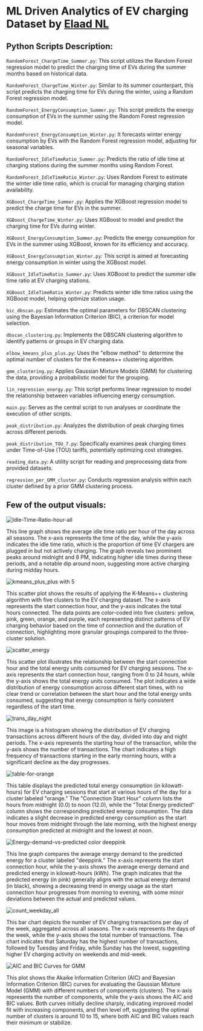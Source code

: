 # ML Driven Analytics of EV charging Dataset by [Elaad NL](https://elaad.nl/en/)

## Python Scripts Description:

`RandomForest_ChargeTime_Summer.py`: This script utilizes the Random Forest regression model to predict the charging time of EVs during the summer months based on historical data.

`RandomForest_ChargeTime_Winter.py`: Similar to its summer counterpart, this script predicts the charging time for EVs during the winter, using a Random Forest regression model.

`RandomForest_EnergyConsumption_Summer.py`: This script predicts the energy consumption of EVs in the summer using the Random Forest regression model.

`RandomForest_EnergyConsumption_Winter.py`: It forecasts winter energy consumption by EVs with the Random Forest regression model, adjusting for seasonal variables.

`RandomForest_IdleTimeRatio_Summer.py`: Predicts the ratio of idle time at charging stations during the summer months using Random Forest.

`RandomForest_IdleTimeRatio_Winter.py`: Uses Random Forest to estimate the winter idle time ratio, which is crucial for managing charging station availability.

`XGBoost_ChargeTime_Summer.py`: Applies the XGBoost regression model to predict the charge time for EVs in the summer.

`XGBoost_ChargeTime_Winter.py`: Uses XGBoost to model and predict the charging time for EVs during winter.

`XGBoost_EnergyConsumption_Summer.py`: Predicts the energy consumption for EVs in the summer using XGBoost, known for its efficiency and accuracy.

`XGBoost_EnergyConsumption_Winter.py`: This script is aimed at forecasting energy consumption in winter using the XGBoost model.

`XGBoost_IdleTimeRatio_Summer.py`: Uses XGBoost to predict the summer idle time ratio at EV charging stations.

`XGBoost_IdleTimeRatio_Winter.py`: Predicts winter idle time ratios using the XGBoost model, helping optimize station usage.

`bic_dbscan.py`: Estimates the optimal parameters for DBSCAN clustering using the Bayesian Information Criterion (BIC), a criterion for model selection.

`dbscan_clustering.py`: Implements the DBSCAN clustering algorithm to identify patterns or groups in EV charging data.

`elbow_kmeans_plus_plus.py`: Uses the "elbow method" to determine the optimal number of clusters for the K-means++ clustering algorithm.

`gmm_clustering.py`: Applies Gaussian Mixture Models (GMM) for clustering the data, providing a probabilistic model for the grouping.

`lin_regression_energy.py`: This script performs linear regression to model the relationship between variables influencing energy consumption.

`main.py`: Serves as the central script to run analyses or coordinate the execution of other scripts.

`peak_distribution.py`: Analyzes the distribution of peak charging times across different periods.

`peak_distribution_TOU_7.py`: Specifically examines peak charging times under Time-of-Use (TOU) tariffs, potentially optimizing cost strategies.

`reading_data.py`: A utility script for reading and preprocessing data from provided datasets.

`regression_per_GMM_cluster.py`: Conducts regression analysis within each cluster defined by a prior GMM clustering process.

## Few of the output visuals:

![Idle-Time-Ratio-hour-all](https://github.com/shivamjaisingh/ML-Driven-EV-Charge-Analytics/assets/20377780/308e6168-7d7f-4067-a148-08870e72680d)

This line graph shows the average idle time ratio per hour of the day across all seasons. The x-axis represents the time of the day, while the y-axis indicates the idle time ratio, which is the proportion of time EV chargers are plugged in but not actively charging. The graph reveals two prominent peaks around midnight and 8 PM, indicating higher idle times during these periods, and a notable dip around noon, suggesting more active charging during midday hours.

![kmeans_plus_plus with 5](https://github.com/shivamjaisingh/ML-Driven-EV-Charge-Analytics/assets/20377780/42c75177-64ea-41c7-b42f-d4f135bfd192)

This scatter plot shows the results of applying the K-Means++ clustering algorithm with five clusters to the EV charging dataset. The x-axis represents the start connection hour, and the y-axis indicates the total hours connected. The data points are color-coded into five clusters: yellow, pink, green, orange, and purple, each representing distinct patterns of EV charging behavior based on the time of connection and the duration of connection, highlighting more granular groupings compared to the three-cluster solution.

![scatter_energy](https://github.com/shivamjaisingh/ML-Driven-EV-Charge-Analytics/assets/20377780/93db248b-6710-4649-8cf8-685e43921709)

This scatter plot illustrates the relationship between the start connection hour and the total energy units consumed for EV charging sessions. The x-axis represents the start connection hour, ranging from 0 to 24 hours, while the y-axis shows the total energy units consumed. The plot indicates a wide distribution of energy consumption across different start times, with no clear trend or correlation between the start hour and the total energy units consumed, suggesting that energy consumption is fairly consistent regardless of the start time.

![trans_day_night](https://github.com/shivamjaisingh/ML-Driven-EV-Charge-Analytics/assets/20377780/6810210c-c471-4736-bc22-c0d3614d9f8f)

This image is a histogram showing the distribution of EV charging transactions across different hours of the day, divided into day and night periods. The x-axis represents the starting hour of the transaction, while the y-axis shows the number of transactions. The chart indicates a high frequency of transactions starting in the early morning hours, with a significant decline as the day progresses.

![table-for-orange](https://github.com/shivamjaisingh/ML-Driven-EV-Charge-Analytics/assets/20377780/77a30e88-1508-43bb-8ac4-fc828a4a9cad)

This table displays the predicted total energy consumption (in kilowatt-hours) for EV charging sessions that start at various hours of the day for a cluster labeled "orange." The "Connection Start Hour" column lists the hours from midnight (0.0) to noon (12.0), while the "Total Energy predicted" column shows the corresponding predicted energy consumption. The data indicates a slight decrease in predicted energy consumption as the start hour moves from midnight through the late morning, with the highest energy consumption predicted at midnight and the lowest at noon.

![Energy-demand-vs-predicted color deeppink](https://github.com/shivamjaisingh/ML-Driven-EV-Charge-Analytics/assets/20377780/b4f67cab-c53d-4276-b5e8-1b237393615a)

This line graph compares the average energy demand to the predicted energy for a cluster labeled "deeppink." The x-axis represents the start connection hour, while the y-axis shows the average energy demand and predicted energy in kilowatt-hours (kWh). The graph indicates that the predicted energy (in pink) generally aligns with the actual energy demand (in black), showing a decreasing trend in energy usage as the start connection hour progresses from morning to evening, with some minor deviations between the actual and predicted values.

![count_weekday_all](https://github.com/shivamjaisingh/ML-Driven-EV-Charge-Analytics/assets/20377780/085a901a-aa0d-4f74-ae3d-66fdb94b6be7)

This bar chart depicts the number of EV charging transactions per day of the week, aggregated across all seasons. The x-axis represents the days of the week, while the y-axis shows the total number of transactions. The chart indicates that Saturday has the highest number of transactions, followed by Tuesday and Friday, while Sunday has the lowest, suggesting higher EV charging activity on weekends and mid-week.

![AIC and BIC Curves for GMM](https://github.com/shivamjaisingh/ML-Driven-EV-Charge-Analytics/assets/20377780/569a6b17-9cc5-431a-ba5d-aefdb1e7d3fc)

This plot shows the Akaike Information Criterion (AIC) and Bayesian Information Criterion (BIC) curves for evaluating the Gaussian Mixture Model (GMM) with different numbers of components (clusters). The x-axis represents the number of components, while the y-axis shows the AIC and BIC values. Both curves initially decline sharply, indicating improved model fit with increasing components, and then level off, suggesting the optimal number of clusters is around 10 to 15, where both AIC and BIC values reach their minimum or stabilize.











